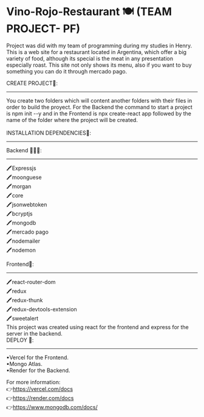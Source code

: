 # Vino-Rojo-Restaurant 🍽 (TEAM PROJECT- PF)

Project  was did  with  my team of programming during  my studies in Henry. This is a web site for a restaurant located in Argentina, which offer a big variety of food, although its special is the meat in any presentation especially roast. This site not only shows its menu, also if you want to buy something you can do it through mercado pago.

CREATE PROJECT🍴:
<hr>
You create two folders which will content another folders with their files in order to build the proyect. For the Backend the command to start a project is npm init --y and in the Frontend is npx create-react app followed by the name of the folder where the project will be created.
</br>
</br>
INSTALLATION DEPENDENCIES🔧:
<hr>

Backend 👨🏽‍🍳:
<hr>
🖍Expressjs
</br>
🖍moonguese
</br>
🖍morgan
</br>
🖍core
</br>
🖍jsonwebtoken
</br>
🖍bcryptjs
</br>
🖍mongodb
</br>
🖍mercado pago
</br>
🖍nodemailer
</br>
🖍nodemon
</br>

Frontend🧆:

<hr>
🖍react-router-dom
</br>
🖍redux
</br>
🖍redux-thunk
</br>
🖍redux-devtools-extension
</br>
🖍sweetalert
</br>
This project was created using react for the frontend and express for the server in the backend.

</br>
DEPLOY 🚀:
<hr>
▪Vercel for the Frontend.
</br>
▪Mongo Atlas.
</br>
▪Render for the Backend.

For more information:
</br>
👉https://vercel.com/docs
</br>
👉https://render.com/docs
</br>
👉https://www.mongodb.com/docs/

